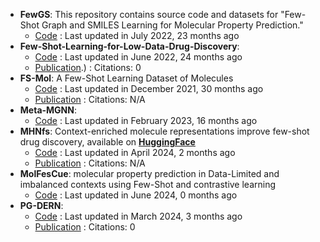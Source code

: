 - **FewGS**: This repository contains source code and datasets for "Few-Shot Graph and SMILES Learning for Molecular Property Prediction."
	- [Code](https://github.com/zixiaodan-99/FewGS) : Last updated in July 2022, 23 months ago
- **Few-Shot-Learning-for-Low-Data-Drug-Discovery**: 
	- [Code](https://github.com/danielvlla/Few-Shot-Learning-for-Low-Data-Drug-Discovery) : Last updated in June 2022, 24 months ago
	- [Publication](https://doi.org/10.1021/acscentsci.6b00367).) : Citations: 0
- **FS-Mol**: A Few-Shot Learning Dataset of Molecules
	- [Code](https://github.com/microsoft/FS-Mol/) : Last updated in December 2021, 30 months ago
	- [Publication](https://arxiv.org/abs/2002.08264v1) : Citations: N/A
- **Meta-MGNN**: 
	- [Code](https://github.com/zhichunguo/Meta-MGNN) : Last updated in February 2023, 16 months ago
- **MHNfs**: Context-enriched molecule representations improve few-shot drug discovery, available on **[HuggingFace](https://huggingface.co/spaces/ml-jku/mhnfs)**
	- [Code](https://github.com/ml-jku/MHNfs?tab=readme-ov-file#setup) : Last updated in April 2024, 2 months ago
	- [Publication](https://openreview.net/pdf?id=XrMWUuEevr) : Citations: N/A
- **MolFesCue**: molecular property prediction in Data-Limited and imbalanced contexts using Few-Shot and contrastive learning
	- [Code](https://github.com/zhangruochi/MolFeSCue) : Last updated in June 2024, 0 months ago
- **PG-DERN**: 
	- [Code](https://github.com/Bombtsti/PG-DERN) : Last updated in March 2024, 3 months ago
	- [Publication](https://doi.org/10.48550/arXiv.2107.07994) : Citations: 0

